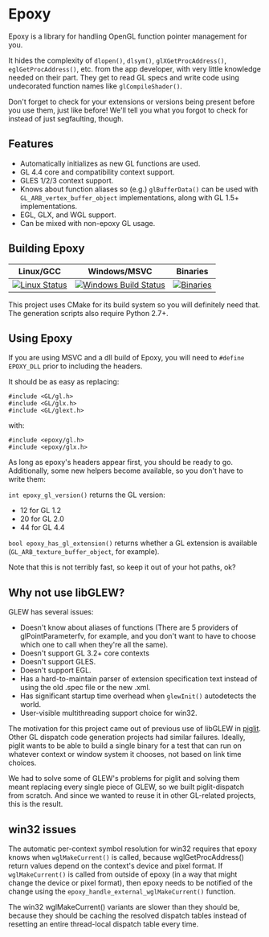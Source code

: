Epoxy
=====

Epoxy is a library for handling OpenGL function pointer management for
you.

It hides the complexity of ```dlopen()```, ```dlsym()```,
```glXGetProcAddress()```, ```eglGetProcAddress()```, etc. from the
app developer, with very little knowledge needed on their part.  They
get to read GL specs and write code using undecorated function names
like ```glCompileShader()```.

Don't forget to check for your extensions or versions being present
before you use them, just like before!  We'll tell you what you forgot
to check for instead of just segfaulting, though.

Features
--------

* Automatically initializes as new GL functions are used.
* GL 4.4 core and compatibility context support.
* GLES 1/2/3 context support.
* Knows about function aliases so (e.g.) ```glBufferData()``` can be
  used with ```GL_ARB_vertex_buffer_object``` implementations, along
  with GL 1.5+ implementations.
* EGL, GLX, and WGL support.
* Can be mixed with non-epoxy GL usage.

Building Epoxy
--------------

|  Linux/GCC  |  Windows/MSVC  |  Binaries  |
| :---------: | :------------: | :--------: |
|  [![Linux Status](https://travis-ci.org/Nephatrine/libepoxy.svg?branch=master)](https://travis-ci.org/Nephatrine/libepoxy)  |  [![Windows Build Status](https://ci.appveyor.com/api/projects/status/cbxs5gyryjkr9lei?svg=true)](https://ci.appveyor.com/project/Nephatrine/libepoxy)  |  [![Binaries](https://img.shields.io/badge/bin-MSVC%20x64-brightgreen.svg)](https://ci.appveyor.com/project/Nephatrine/libepoxy/build/artifacts)

This project uses CMake for its build system so you will definitely need that. The generation scripts also require Python 2.7+.

Using Epoxy
-----------

If you are using MSVC and a dll build of Epoxy, you will need to ```#define EPOXY_DLL``` prior to including the headers.

It should be as easy as replacing:

    #include <GL/gl.h>
    #include <GL/glx.h>
    #include <GL/glext.h>

with:

    #include <epoxy/gl.h>
    #include <epoxy/glx.h>

As long as epoxy's headers appear first, you should be ready to go.
Additionally, some new helpers become available, so you don't have to
write them:

```int epoxy_gl_version()``` returns the GL version:

* 12 for GL 1.2
* 20 for GL 2.0
* 44 for GL 4.4

```bool epoxy_has_gl_extension()``` returns whether a GL extension is
available (```GL_ARB_texture_buffer_object```, for example).

Note that this is not terribly fast, so keep it out of your hot paths,
ok?

Why not use libGLEW?
--------------------

GLEW has several issues:

* Doesn't know about aliases of functions (There are 5 providers of
  glPointParameterfv, for example, and you don't want to have to
  choose which one to call when they're all the same).
* Doesn't support GL 3.2+ core contexts
* Doesn't support GLES.
* Doesn't support EGL.
* Has a hard-to-maintain parser of extension specification text
  instead of using the old .spec file or the new .xml.
* Has significant startup time overhead when ```glewInit()```
  autodetects the world.
* User-visible multithreading support choice for win32.

The motivation for this project came out of previous use of libGLEW in
[piglit](http://piglit.freedesktop.org/).  Other GL dispatch code
generation projects had similar failures.  Ideally, piglit wants to be
able to build a single binary for a test that can run on whatever
context or window system it chooses, not based on link time choices.

We had to solve some of GLEW's problems for piglit and solving them
meant replacing every single piece of GLEW, so we built
piglit-dispatch from scratch.  And since we wanted to reuse it in
other GL-related projects, this is the result.

win32 issues
------------

The automatic per-context symbol resolution for win32 requires that
epoxy knows when ```wglMakeCurrent()``` is called, because
wglGetProcAddress() return values depend on the context's device and
pixel format.  If ```wglMakeCurrent()``` is called from outside of
epoxy (in a way that might change the device or pixel format), then
epoxy needs to be notified of the change using the
```epoxy_handle_external_wglMakeCurrent()``` function.

The win32 wglMakeCurrent() variants are slower than they should be,
because they should be caching the resolved dispatch tables instead of
resetting an entire thread-local dispatch table every time.
